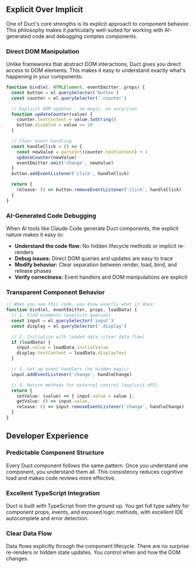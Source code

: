 ## Explicit Over Implicit

One of Duct's core strengths is its explicit approach to component behavior. This philosophy makes it particularly well-suited for working with AI-generated code and debugging complex components.

### Direct DOM Manipulation

Unlike frameworks that abstract DOM interactions, Duct gives you direct access to DOM elements. This makes it easy to understand exactly what's happening in your components:

~~~typescript
function bind(el: HTMLElement, eventEmitter, props) {
  const button = el.querySelector('button')
  const counter = el.querySelector('.counter')

  // Explicit DOM updates - no magic, no surprises
  function updateCounter(value) {
    counter.textContent = value.toString()
    button.disabled = value >= 10
  }

  // Clear event handling
  const handleClick = () => {
    const newValue = parseInt(counter.textContent) + 1
    updateCounter(newValue)
    eventEmitter.emit('change', newValue)
  }
  button.addEventListener('click', handleClick)

  return {
    release: () => button.removeEventListener('click', handleClick)
  }
}
~~~

### AI-Generated Code Debugging

When AI tools like Claude Code generate Duct components, the explicit nature makes it easy to:

- **Understand the code flow:** No hidden lifecycle methods or implicit re-renders
- **Debug issues:** Direct DOM queries and updates are easy to trace
- **Modify behavior:** Clear separation between render, load, bind, and release phases
- **Verify correctness:** Event handlers and DOM manipulations are explicit

### Transparent Component Behavior

~~~typescript
// When you see this code, you know exactly what it does:
function bind(el, eventEmitter, props, loadData) {
  // 1. Find elements (explicit queries)
  const input = el.querySelector('input')
  const display = el.querySelector('.display')

  // 2. Initialize with loaded data (clear data flow)
  if (loadData) {
    input.value = loadData.initialValue
    display.textContent = loadData.displayText
  }

  // 3. Set up event handlers (no hidden magic)
  input.addEventListener('change', handleChange)

  // 4. Return methods for external control (explicit API)
  return {
    setValue: (value) => { input.value = value },
    getValue: () => input.value,
    release: () => input.removeEventListener('change', handleChange)
  }
}
~~~

## Developer Experience

### Predictable Component Structure

Every Duct component follows the same pattern. Once you understand one component, you understand them all. This consistency reduces cognitive load and makes code reviews more effective.

### Excellent TypeScript Integration

Duct is built with TypeScript from the ground up. You get full type safety for component props, events, and exposed logic methods, with excellent IDE autocomplete and error detection.

### Clear Data Flow

Data flows explicitly through the component lifecycle. There are no surprise re-renders or hidden state updates. You control when and how the DOM changes.